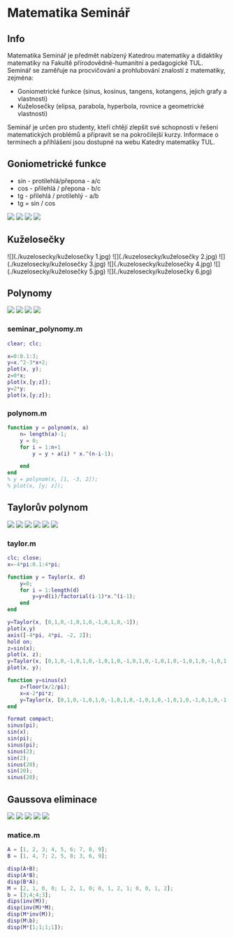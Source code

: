 # Matematika Seminář

## Info

Matematika Seminář je předmět nabízený Katedrou matematiky a didaktiky matematiky na Fakultě přírodovědně-humanitní a pedagogické TUL. Seminář se zaměřuje na procvičování a prohlubování znalostí z matematiky, zejména:

- Goniometrické funkce (sinus, kosinus, tangens, kotangens, jejich grafy a vlastnosti)
- Kuželosečky (elipsa, parabola, hyperbola, rovnice a geometrické vlastnosti)

Seminář je určen pro studenty, kteří chtějí zlepšit své schopnosti v řešení matematických problémů a připravit se na pokročilejší kurzy. Informace o termínech a přihlášení jsou dostupné na webu Katedry matematiky TUL.

## Goniometrické funkce

- sin - protilehlá/přepona - a/c
- cos - přilehlá / přepona - b/c
- tg - přilehlá / protilehlý - a/b
- tg = sin / cos

![](./goniometricke_funkce/1.jpg)
![](./goniometricke_funkce/2.jpg)
![](./goniometricke_funkce/3.jpg)
![](./goniometricke_funkce/4.jpg)

## Kuželosečky

![](./kuzelosecky/kuželosečky 1.jpg)
![](./kuzelosecky/kuželosečky 2.jpg)
![](./kuzelosecky/kuželosečky 3.jpg)
![](./kuzelosecky/kuželosečky 4.jpg)
![](./kuzelosecky/kuželosečky 5.jpg)
![](./kuzelosecky/kuželosečky 6.jpg)

## Polynomy

![](./polynomy/1.jpg)
![](./polynomy/2.jpg)
![](./polynomy/3.jpg)
![](./polynomy/4.jpg)

### seminar_polynomy.m

```matlab
clear; clc;

x=0:0.1:3;
y=x.^2-3*x+2;
plot(x, y);
z=0*x;
plot(x,[y;z]);
y=2*y;
plot(x,[y;z]);
```

### polynom.m

```matlab
function y = polynom(x, a)
    n= length(a)-1;
    y = 0;
    for i = 1:n+1
        y = y + a(i) * x.^(n-i-1);

    end
end
% y = polynom(x, [1, -3, 2]);
% plot(x, [y; z]);
```

## Taylorův polynom

![](tayloruv_polynom/1.jpg)
![](tayloruv_polynom/2.jpg)
![](tayloruv_polynom/3.jpg)
![](tayloruv_polynom/4.jpg)
![](tayloruv_polynom/5.jpg)
![](tayloruv_polynom/6.jpg)

### taylor.m

```matlab
clc; close;
x=-4*pi:0.1:4*pi;

function y = Taylor(x, d)
    y=0;
    for i = 1:length(d)
        y=y+d(i)/factorial(i-1)*x.^(i-1);
    end
end

y=Taylor(x, [0,1,0,-1,0,1,0,-1,0,1,0,-1]);
plot(x,y)
axis([-4*pi, 4*pi, -2, 2]);
hold on;
z=sin(x);
plot(x, z);
y=Taylor(x, [0,1,0,-1,0,1,0,-1,0,1,0,-1,0,1,0,-1,0,1,0,-1,0,1,0,-1,0,1,0,-1,0,1,0,-1,0,1,0,-1]);
plot(x, y);

function y=sinus(x)
    z=floor(x/2/pi);
    x=x-2*pi*z;
    y=Taylor(x, [0,1,0,-1,0,1,0,-1,0,1,0,-1,0,1,0,-1,0,1,0,-1,0,1,0,-1,0,1,0,-1,0,1,0,-1,0,1,0,-1]);
end

format compact;
sinus(pi);
sin(x);
sin(pi);
sinus(pi);
sinus(2);
sin(2);
sinus(20);
sin(20);
sinus(20);
```

## Gaussova eliminace

![](gaussova_eliminace/1.jpg)
![](gaussova_eliminace/2.jpg)
![](gaussova_eliminace/3.jpg)
![](gaussova_eliminace/4.jpg)
![](gaussova_eliminace/5.jpg)

### matice.m

```matlab
A = [1, 2, 3; 4, 5, 6; 7, 8, 9];
B = [1, 4, 7; 2, 5, 8; 3, 6, 9];

disp(A+B);
disp(A*B);
disp(B*A);
M = [2, 1, 0, 0; 1, 2, 1, 0; 0, 1, 2, 1; 0, 0, 1, 2];
b = [3;4;4;3];
dips(inv(M));
disp(inv(M)*M);
disp(M*inv(M));
disp(M\b);
disp(M*[1;1;1;1]);
```
